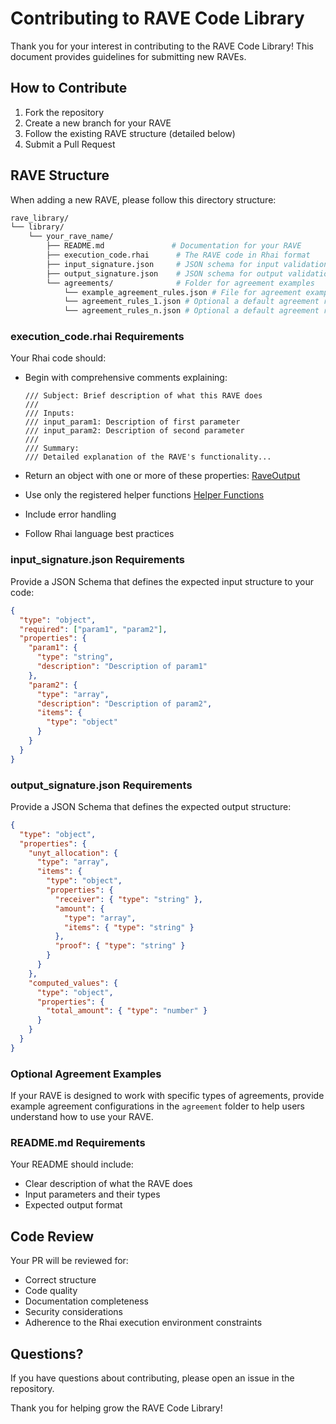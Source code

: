 # Contributing to RAVE Code Library

Thank you for your interest in contributing to the RAVE Code Library! This document provides guidelines for submitting new RAVEs.

## How to Contribute

1. Fork the repository
2. Create a new branch for your RAVE
3. Follow the existing RAVE structure (detailed below)
4. Submit a Pull Request

## RAVE Structure

When adding a new RAVE, please follow this directory structure:

```bash
rave_library/
└── library/
    └── your_rave_name/
        ├── README.md               # Documentation for your RAVE
        ├── execution_code.rhai      # The RAVE code in Rhai format
        ├── input_signature.json     # JSON schema for input validation
        ├── output_signature.json    # JSON schema for output validation
        └── agreements/              # Folder for agreement examples
            └── example_agreement_rules.json # File for agreement examples
            └── agreement_rules_1.json # Optional a default agreement rules file
            └── agreement_rules_n.json # Optional a default agreement rules file
```

### execution_code.rhai Requirements

Your Rhai code should:

- Begin with comprehensive comments explaining:

  ```rhai
  /// Subject: Brief description of what this RAVE does
  ///
  /// Inputs:
  /// input_param1: Description of first parameter
  /// input_param2: Description of second parameter
  ///
  /// Summary:
  /// Detailed explanation of the RAVE's functionality...
  ```

- Return an object with one or more of these properties: [RaveOutput](https://docs.rs/rave_engine/latest/rave_engine/types/rave_output/struct.RaveOutput.html)
- Use only the registered helper functions [Helper Functions](https://docs.rs/rave_engine/latest/rave_engine/rhai_engine/rhai_functions/prelude/index.html)
- Include error handling
- Follow Rhai language best practices

### input_signature.json Requirements

Provide a JSON Schema that defines the expected input structure to your code:

```json
{
  "type": "object",
  "required": ["param1", "param2"],
  "properties": {
    "param1": {
      "type": "string",
      "description": "Description of param1"
    },
    "param2": {
      "type": "array",
      "description": "Description of param2",
      "items": {
        "type": "object"
      }
    }
  }
}
```

### output_signature.json Requirements

Provide a JSON Schema that defines the expected output structure:

```json
{
  "type": "object",
  "properties": {
    "unyt_allocation": {
      "type": "array",
      "items": {
        "type": "object",
        "properties": {
          "receiver": { "type": "string" },
          "amount": {
            "type": "array",
            "items": { "type": "string" }
          },
          "proof": { "type": "string" }
        }
      }
    },
    "computed_values": {
      "type": "object",
      "properties": {
        "total_amount": { "type": "number" }
      }
    }
  }
}
```

### Optional Agreement Examples

If your RAVE is designed to work with specific types of agreements, provide example agreement configurations in the `agreement` folder to help users understand how to use your RAVE.

### README.md Requirements

Your README should include:

- Clear description of what the RAVE does
- Input parameters and their types
- Expected output format

## Code Review

Your PR will be reviewed for:

- Correct structure
- Code quality
- Documentation completeness
- Security considerations
- Adherence to the Rhai execution environment constraints

## Questions?

If you have questions about contributing, please open an issue in the repository.

Thank you for helping grow the RAVE Code Library!

